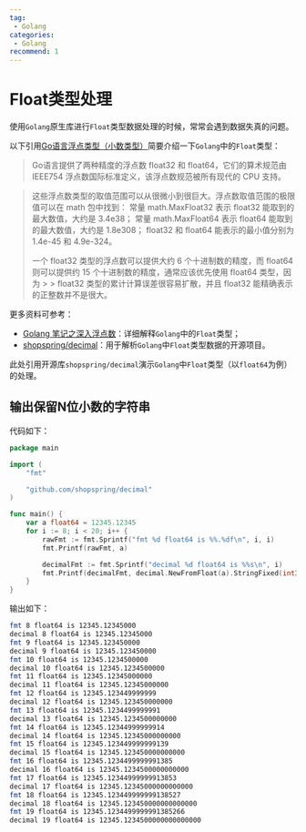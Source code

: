 ```yaml
---
tag:
 - Golang
categories:
 - Golang
recommend: 1
---
```


# Float类型处理

使用`Golang`原生库进行`Float`类型数据处理的时候，常常会遇到数据失真的问题。

以下引用[Go语言浮点类型（小数类型）](http://c.biancheng.net/view/14.html)简要介绍一下`Golang`中的`Float`类型：
> Go语言提供了两种精度的浮点数 float32 和 float64，它们的算术规范由 IEEE754 浮点数国际标准定义，该浮点数规范被所有现代的 CPU 支持。

> 这些浮点数类型的取值范围可以从很微小到很巨大。浮点数取值范围的极限值可以在 math 包中找到：
> 常量 math.MaxFloat32 表示 float32 能取到的最大数值，大约是 3.4e38；
> 常量 math.MaxFloat64 表示 float64 能取到的最大数值，大约是 1.8e308；
> float32 和 float64 能表示的最小值分别为 1.4e-45 和 4.9e-324。
> 
> 一个 float32 类型的浮点数可以提供大约 6 个十进制数的精度，而 float64 则可以提供约 15 个十进制数的精度，通常应该优先使用 float64 类型，因为 > > float32 类型的累计计算误差很容易扩散，并且 float32 能精确表示的正整数并不是很大。

更多资料可参考：
- [Golang 笔记之深入浮点数](https://github.com/kingreatwill/open/blob/master/golang/float.md)：详细解释`Golang`中的`Float`类型；
- [shopspring/decimal](https://github.com/shopspring/decimal)：用于解析`Golang`中`Float`类型数据的开源项目。

此处引用开源库`shopspring/decimal`演示`Golang`中`Float`类型（以`float64`为例）的处理。

## 输出保留N位小数的字符串

代码如下：
```go
package main

import (
	"fmt"

	"github.com/shopspring/decimal"
)

func main() {
	var a float64 = 12345.12345
	for i := 8; i < 20; i++ {
		rawFmt := fmt.Sprintf("fmt %d float64 is %%.%df\n", i, i)
		fmt.Printf(rawFmt, a)

		decimalFmt := fmt.Sprintf("decimal %d float64 is %%s\n", i)
		fmt.Printf(decimalFmt, decimal.NewFromFloat(a).StringFixed(int32(i)))
	}
}
```

输出如下：
```bash
fmt 8 float64 is 12345.12345000
decimal 8 float64 is 12345.12345000
fmt 9 float64 is 12345.123450000
decimal 9 float64 is 12345.123450000
fmt 10 float64 is 12345.1234500000
decimal 10 float64 is 12345.1234500000
fmt 11 float64 is 12345.12345000000
decimal 11 float64 is 12345.12345000000
fmt 12 float64 is 12345.123449999999
decimal 12 float64 is 12345.123450000000
fmt 13 float64 is 12345.1234499999991
decimal 13 float64 is 12345.1234500000000
fmt 14 float64 is 12345.12344999999914
decimal 14 float64 is 12345.12345000000000
fmt 15 float64 is 12345.123449999999139
decimal 15 float64 is 12345.123450000000000
fmt 16 float64 is 12345.1234499999991385
decimal 16 float64 is 12345.1234500000000000
fmt 17 float64 is 12345.12344999999913853
decimal 17 float64 is 12345.12345000000000000
fmt 18 float64 is 12345.123449999999138527
decimal 18 float64 is 12345.123450000000000000
fmt 19 float64 is 12345.1234499999991385266
decimal 19 float64 is 12345.1234500000000000000
```